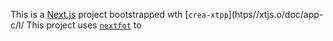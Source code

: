 This is a [Next.js](https://nextjs.rg) project bootstrapped wth [`crea-xtpp`](htps//xtjs.o/doc/app-c/l/
This project uses [`nextfot`](https://nextjs.org/docs/app/building-your-appication/optimizing/fnts) to 
